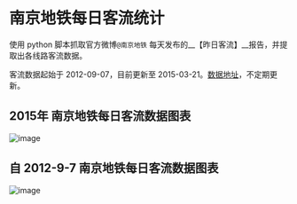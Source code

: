南京地铁每日客流统计
=======================

使用 python 脚本抓取官方微博`@南京地铁` 每天发布的__【昨日客流】__报告，并提取出各线路客流数据。

客流数据起始于 2012-09-07，目前更新至 2015-03-21。[数据地址](https://github.com/waterdrinker/Nanjing-Metro-Passenger-Flow/blob/master/passenger-flow-weibos.txt)，不定期更新。

2015年 南京地铁每日客流数据图表
------------

![image](https://raw.githubusercontent.com/waterdrinker/Nanjing-Metro-Passenger-Flow/master/img/Nanjing-Metro-passenger-Flow-2005.png)

自 2012-9-7 南京地铁每日客流数据图表
------------

![image](https://raw.githubusercontent.com/waterdrinker/Nanjing-Metro-Passenger-Flow/master/img/Nanjing-Metro-passenger-Flow-since-20120907.png)
